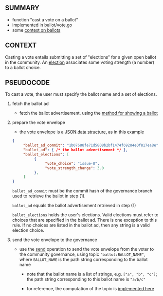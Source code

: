 ## SUMMARY

- function "cast a vote on a ballot"
- implemented in [ballot/vote.go](../../proto/ballot/ballot/vote.go)
- some [context on ballots](list-open-ballots.md#context)

## CONTEXT

Casting a vote entails submitting a set of "elections" for a given open ballot in the community.
An [election](https://github.com/gov4git/gov4git/blob/main/proto/ballot/common/schema.go#L49) associates some voting strength (a number) to a ballot choice.

## PSEUDOCODE

To cast a vote, the user must specify the ballot name and a set of elections.

1. fetch the ballot ad

     - fetch the ballot advertisement, using the [method for showing a ballot](show-ballot.md)

2. prepare the vote envelope

     - the vote envelope is a [JSON data structure](https://github.com/gov4git/gov4git/blob/main/proto/ballot/common/schema.go#L56), as in this example

     ```json
     {
          "ballot_ad_commit": "1b07688fe71d5808b2bf1474f69284e0f817ea8e",
          "ballot_ad": { /* the ballot advertisement */ },
          "ballot_elections": [
               {
                    "vote_choice": "issue-8",
                    "vote_strength_change": 3.0
               },
          ]
     }
     ```

     `ballot_ad_commit` must be the commit hash of the governance branch used to retrieve the ballot in step (1).

     `ballot_ad` equals the ballot advertisement retrieved in step (1)

     `ballot_elections` holds the user's elections. Valid elections must refer to choices that are specified in the ballot ad. There is one exception to this rule. If no choices are listed in the ballot ad, then any string is a valid election choice.

3. send the vote envelope to the governance

     - use the [send](send.md) operation to send the vote envelope from the voter to the community governance, using topic `"ballot:BALLOT_NAME"`, where `BALLOT_NAME` is the path string corresponding to the ballot name

          - note that the ballot name is a list of strings, e.g. `["a", "b", "c"]`; the path string corresponding to this ballot name is `"a/b/c"`
          
          - for reference, the computation of the topic is [implemented here](https://github.com/gov4git/gov4git/blob/main/proto/ballot/common/schema.go#L29)
